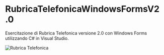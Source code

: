 # RubricaTelefonicaWindowsFormsV2.0
Esercitazione di Rubrica Telefonica versione 2.0 con Windows Forms utilizzando C# in Visual Studio.

![Rubrica Telefonica](https://github.com/steventrujillo01/RubricaTelefonicaWindowsFormsV2.0/assets/146825010/bd984b33-5bbc-4fa4-bf73-1727125e6160)
